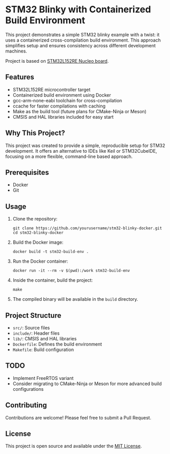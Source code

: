 # STM32 Blinky with Containerized Build Environment

This project demonstrates a simple STM32 blinky example with a twist: it uses a containerized cross-compilation build environment. This approach simplifies setup and ensures consistency across different development machines.

Project is based on [STM32L152RE Nucleo board](https://www.st.com/en/evaluation-tools/nucleo-l152re.html).

## Features

- STM32L152RE microcontroller target
- Containerized build environment using Docker
- gcc-arm-none-eabi toolchain for cross-compilation
- ccache for faster compilations with caching
- Make as the build tool (future plans for CMake-Ninja or Meson)
- CMSIS and HAL libraries included for easy start

## Why This Project?

This project was created to provide a simple, reproducible setup for STM32 development. It offers an alternative to IDEs like Keil or STM32CubeIDE, focusing on a more flexible, command-line based approach.

## Prerequisites

- Docker
- Git

## Usage

1. Clone the repository:
   ```
   git clone https://github.com/yourusername/stm32-blinky-docker.git
   cd stm32-blinky-docker
   ```

2. Build the Docker image:
   ```
   docker build -t stm32-build-env .
   ```

3. Run the Docker container:
   ```
   docker run -it --rm -v $(pwd):/work stm32-build-env
   ```

4. Inside the container, build the project:
   ```
   make
   ```

5. The compiled binary will be available in the `build` directory.

## Project Structure

- `src/`: Source files
- `include/`: Header files
- `lib/`: CMSIS and HAL libraries
- `Dockerfile`: Defines the build environment
- `Makefile`: Build configuration

## TODO

- Implement FreeRTOS variant
- Consider migrating to CMake-Ninja or Meson for more advanced build configurations

## Contributing

Contributions are welcome! Please feel free to submit a Pull Request.

## License

This project is open source and available under the [MIT License](LICENSE).